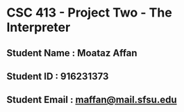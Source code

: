 # CSC 413 - Project Two - The Interpreter

## Student Name  : Moataz Affan

## Student ID    : 916231373

## Student Email : maffan@mail.sfsu.edu
